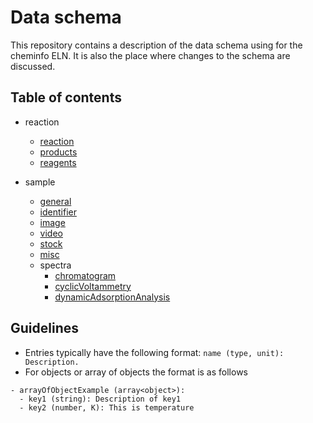 # Data schema

This repository contains a description of the data schema using for the cheminfo ELN.
It is also the place where changes to the schema are discussed.

## Table of contents

- reaction

  - [reaction](./data_schema/reaction/reaction.md)
  - [products](./data_schema/reaction/products.md)
  - [reagents](./data_schema/reaction/reagents.md)

- sample
  - [general](./data_schema/sample/general.md)
  - [identifier](./data_schema/sample/identifier.md)
  - [image](./data_schema/sample/image.md)
  - [video](./data_schema/sample/video.md)
  - [stock](./data_schema/sample/stock.md)
  - [misc](./data_schema/sample/misc.md)
  - spectra
    - [chromatogram](./data_schema/sample/spectra/chromatogram.md)
    - [cyclicVoltammetry](./data_schema/sample/spectra/cyclicVoltammetry.md)
    - [dynamicAdsorptionAnalysis](./data_schema/sample/spectra/dynamicAdsorptionAnalysis.md)

## Guidelines

- Entries typically have the following format: `name (type, unit): Description.`
- For objects or array of objects the format is as follows

```
- arrayOfObjectExample (array<object>):
  - key1 (string): Description of key1
  - key2 (number, K): This is temperature
```
